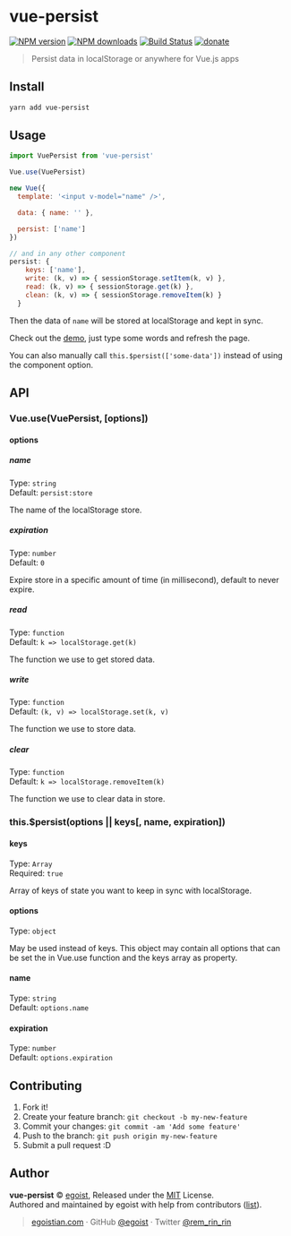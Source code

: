 # vue-persist

[![NPM version](https://img.shields.io/npm/v/vue-persist.svg?style=flat)](https://npmjs.com/package/vue-persist) [![NPM downloads](https://img.shields.io/npm/dm/vue-persist.svg?style=flat)](https://npmjs.com/package/vue-persist) [![Build Status](https://img.shields.io/circleci/project/egoist/vue-persist/master.svg?style=flat)](https://circleci.com/gh/egoist/vue-persist) [![donate](https://img.shields.io/badge/$-donate-ff69b4.svg?maxAge=2592000&style=flat)](https://github.com/egoist/donate)

> Persist data in localStorage or anywhere for Vue.js apps

## Install

```bash
yarn add vue-persist
```

## Usage

```js
import VuePersist from 'vue-persist'

Vue.use(VuePersist)

new Vue({
  template: '<input v-model="name" />',

  data: { name: '' },

  persist: ['name']
})

// and in any other component
persist: {
    keys: ['name'], 
    write: (k, v) => { sessionStorage.setItem(k, v) },
    read: (k, v) => { sessionStorage.get(k) },
    clean: (k, v) => { sessionStorage.removeItem(k) }
  }
```


Then the data of `name` will be stored at localStorage and kept in sync.

Check out the [demo](https://egoistian.com/vue-persist), just type some words and refresh the page.

You can also manually call `this.$persist(['some-data'])` instead of using the component option.

## API

### Vue.use(VuePersist, [options])

#### options

##### name

Type: `string`<br>
Default: `persist:store`

The name of the localStorage store.

##### expiration

Type: `number`<br>
Default: `0`

Expire store in a specific amount of time (in millisecond), default to never expire.

##### read

Type: `function`<br>
Default: `k => localStorage.get(k)`

The function we use to get stored data.

##### write

Type: `function`<br>
Default: `(k, v) => localStorage.set(k, v)`

The function we use to store data.

##### clear

Type: `function`<br>
Default: `k => localStorage.removeItem(k)`

The function we use to clear data in store.


### this.$persist(options || keys[, name, expiration])

#### keys

Type: `Array`<br>
Required: `true`

Array of keys of state you want to keep in sync with localStorage.

#### options

Type: `object`<br>

May be used instead of keys. This object may contain all options that can be set the in Vue.use function and the keys array as property. 

#### name

Type: `string`<br>
Default: `options.name`

#### expiration

Type: `number`<br>
Default: `options.expiration`


## Contributing

1. Fork it!
2. Create your feature branch: `git checkout -b my-new-feature`
3. Commit your changes: `git commit -am 'Add some feature'`
4. Push to the branch: `git push origin my-new-feature`
5. Submit a pull request :D


## Author

**vue-persist** © [egoist](https://github.com/egoist), Released under the [MIT](./LICENSE) License.<br>
Authored and maintained by egoist with help from contributors ([list](https://github.com/egoist/vue-persist/contributors)).

> [egoistian.com](https://egoistian.com) · GitHub [@egoist](https://github.com/egoist) · Twitter [@rem_rin_rin](https://twitter.com/rem_rin_rin)
